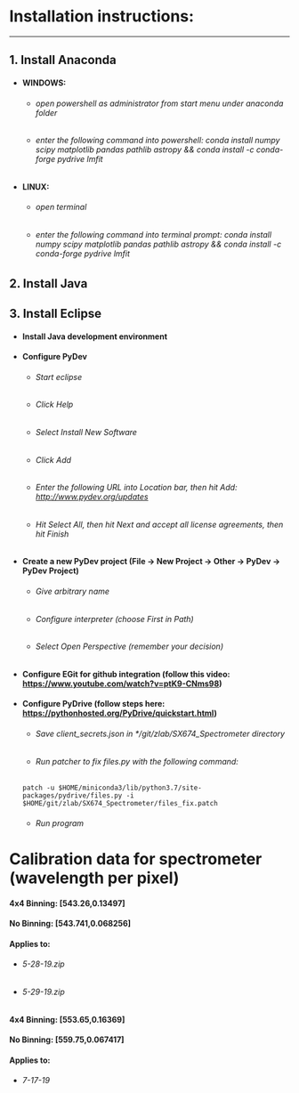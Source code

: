 # Installation instructions:
-----

## 1. Install Anaconda
- #### WINDOWS:
  - ###### open powershell as administrator from start menu under anaconda folder
  - ###### enter the following command into powershell: conda install numpy scipy matplotlib pandas pathlib astropy && conda install -c conda-forge pydrive lmfit
- #### LINUX:
  - ###### open terminal
  - ###### enter the following command into terminal prompt: conda install numpy scipy matplotlib pandas pathlib astropy && conda install -c conda-forge pydrive lmfit
## 2. Install Java
## 3. Install Eclipse
- #### Install Java development environment
- #### Configure PyDev
  - ###### Start eclipse
  - ###### Click Help
  - ###### Select Install New Software
  - ###### Click Add
  - ###### Enter the following URL into Location bar, then hit Add: http://www.pydev.org/updates
  - ###### Hit Select All, then hit Next and accept all license agreements, then hit Finish
- #### Create a new PyDev project (File -> New Project -> Other -> PyDev -> PyDev Project)
  - ###### Give arbitrary name
  - ###### Configure interpreter (choose First in Path)
  - ###### Select Open Perspective (remember your decision)
- #### Configure EGit for github integration (follow this video: https://www.youtube.com/watch?v=ptK9-CNms98)
- #### Configure PyDrive (follow steps here: https://pythonhosted.org/PyDrive/quickstart.html)
  - ###### Save client_secrets.json in */git/zlab/SX674_Spectrometer directory
  - ###### Run patcher to fix files.py with the following command: 
  ```
  patch -u $HOME/miniconda3/lib/python3.7/site-packages/pydrive/files.py -i $HOME/git/zlab/SX674_Spectrometer/files_fix.patch
  ```
  - ###### Run program

# Calibration data for spectrometer (wavelength per pixel)

#### 4x4 Binning: [543.26,0.13497]
#### No Binning: [543.741,0.068256]
#### Applies to:
   - ###### 5-28-19.zip
   - ###### 5-29-19.zip

#### 4x4 Binning: [553.65,0.16369]
#### No Binning: [559.75,0.067417]
#### Applies to:
   - ###### 7-17-19
